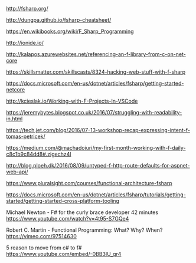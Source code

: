 
http://fsharp.org/

http://dungpa.github.io/fsharp-cheatsheet/

https://en.wikibooks.org/wiki/F_Sharp_Programming

http://ionide.io/

http://kalapos.azurewebsites.net/referencing-an-f-library-from-c-on-net-core

https://skillsmatter.com/skillscasts/8324-hacking-web-stuff-with-f-sharp

https://docs.microsoft.com/en-us/dotnet/articles/fsharp/getting-started-netcore

http://kcieslak.io/Working-with-F-Projects-In-VSCode

https://jeremybytes.blogspot.co.uk/2016/07/struggling-with-readability-in.html

https://tech.jet.com/blog/2016/07-13-workshop-recap-expressing-intent-f-tomas-petricek/

https://medium.com/@machadoiuri/my-first-month-working-with-f-daily-c8c1b9c84dd8#.zigechz4l

http://blog.ploeh.dk/2016/08/09/untyped-f-http-route-defaults-for-aspnet-web-api/

https://www.pluralsight.com/courses/functional-architecture-fsharp

https://docs.microsoft.com/en-us/dotnet/articles/fsharp/tutorials/getting-started/getting-started-cross-platform-tooling

Michael Newton - F# for the curly brace developer 42 minutes
https://www.youtube.com/watch?v=4t95-S7GQe4

Robert C. Martin - Functional Programming: What? Why? When?
https://vimeo.com/97514630

5 reason to move from c# to f#
https://www.youtube.com/embed/-0BB3lU_qr4
